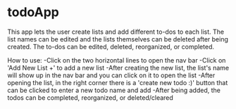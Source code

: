 # todoApp

This app lets the user create lists and add different to-dos to each list. The list names can be edited and the lists themselves can be deleted after being created. The to-dos can be edited, deleted, reorganized, or completed.


How to use:
-Click on the two horizontal lines to open the nav bar
-Click on 'Add New List +' to add a new list
-After creating the new list, the list's name will show up in the nav bar and you can click on it to open the list
-After opening the list, in the right corner there is a 'create new todo :)' button that can be clicked to enter a new todo name and add
-After being added, the todos can be completed, reorganized, or deleted/cleared